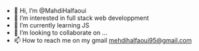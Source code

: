 - 👋 Hi, I’m @MahdiHalfaoui
- 👀 I’m interested in full stack web developpment
- 🌱 I’m currently learning JS
- 💞️ I’m looking to collaborate on ...
- 📫 How to reach me on my gmail mehdihalfaoui95@gmail.com

<!---
MahdiHalfaoui/MahdiHalfaoui is a ✨ special ✨ repository because its `README.md` (this file) appears on your GitHub profile.
You can click the Preview link to take a look at your changes.
--->
